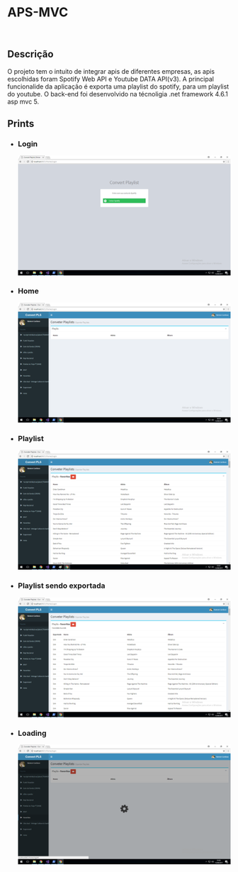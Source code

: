 # APS-MVC
<br />

## Descrição

O projeto tem o intuito de integrar apis de diferentes empresas, as apis escolhidas foram Spotify Web API e Youtube DATA API(v3). A principal funcionalide da aplicação é exporta uma playlist do spotify, para um playlist do youtube.
O back-end foi desenvolvido na técnoligia .net framework 4.6.1 asp mvc 5.


## Prints

* ### Login

  ![alt text](https://raw.githubusercontent.com/rcoliveira2016/APS-MVC/master/docs/prints/LOGIN.png)

* ###  Home

  ![alt text](https://raw.githubusercontent.com/rcoliveira2016/APS-MVC/master/docs/prints/home.png)

* ###  Playlist

  ![alt text](https://raw.githubusercontent.com/rcoliveira2016/APS-MVC/master/docs/prints/home_playlis.png)

* ###  Playlist sendo exportada 

  ![alt text](https://raw.githubusercontent.com/rcoliveira2016/APS-MVC/master/docs/prints/home_playlist_export.png)

* ###  Loading

  ![alt text](https://raw.githubusercontent.com/rcoliveira2016/APS-MVC/master/docs/prints/home_loading.png)
